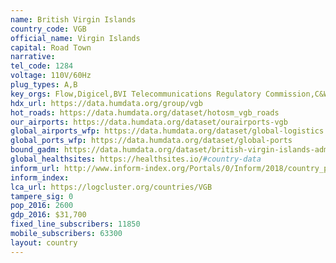 ```yaml
---
name: British Virgin Islands
country_code: VGB
official_name: Virgin Islands
capital: Road Town
narrative:
tel_code: 1284
voltage: 110V/60Hz
plug_types: A,B
key_orgs: Flow,Digicel,BVI Telecommunications Regulatory Commission,C&W Business,British Virgin Islands IXP
hdx_url: https://data.humdata.org/group/vgb
hot_roads: https://data.humdata.org/dataset/hotosm_vgb_roads
our_airports: https://data.humdata.org/dataset/ourairports-vgb
global_airports_wfp: https://data.humdata.org/dataset/global-logistics
global_ports_wfp: https://data.humdata.org/dataset/global-ports
bound_gadm: https://data.humdata.org/dataset/british-virgin-islands-administrative-level-0-nation-and-1-district-boundaries
global_healthsites: https://healthsites.io/#country-data
inform_url: http://www.inform-index.org/Portals/0/Inform/2018/country_profiles/VGB.pdf
inform_index:
lca_url: https://logcluster.org/countries/VGB
tampere_sig: 0
pop_2016: 2600
gdp_2016: $31,700
fixed_line_subscribers: 11850
mobile_subscribers: 63300
layout: country
---
```

